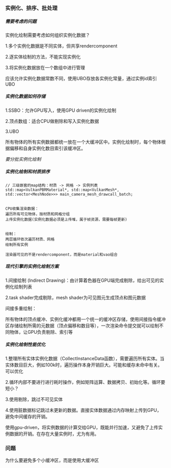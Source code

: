 ### 实例化、排序、批处理

##### 需要考虑的问题

实例化绘制需要考虑如何组织实例化数据？

1.多个实例化数据是不同实体，但共享rendercomponent

2.逐实体绘制的方法，不能实现实例化

3.将实例化数据放在一个数组中进行管理

应该允许实例化数据常数不同，使用UBO存放各实例化常量，通过实例id索引UBO





##### 实例化数据如何存储

1.SSBO：允许GPU写入，使用GPU driven的实例化绘制

2.顶点数组：适合CPU做剔除和写入实例化数据

3.UBO

所有物体的所有实例数据都统一放在一个大缓冲区中。实例化绘制时，每个物体根据偏移和自身实例化数目索引该缓冲区。

*要分批实例化绘制*



##### 实例化绘制和材质排序

```
// 三级嵌套的map结构：材质 -> 网格 -> 实例列表
std::map<VulkanPBRMaterial*, std::map<VulkanMesh*, std::vector<MeshNode>>> main_camera_mesh_drawcall_batch;


CPU收集渲染数据：
遍历所有可见物体，按材质和网格分组
上传实例化数据(实例化数据必须是上传堆，属于帧资源，需要每帧更新)


绘制：
两层循环依次遍历材质、网格
绘制所有实例

渲染器可见的不是rendercomponent，而是material和vao组合

```









##### 现代引擎的实例化绘制方案

1.间接绘制 (Indirect Drawing)：由计算着色器在GPU端完成剔除，给出可见的实例化绘制列表

2.task shader完成剔除，mesh shader为可见图元生成顶点和图元数据



间接多重绘制：

所有物体的顶点缓冲、实例化缓冲都用一个统一的缓冲区存储，使用间接指令缓冲区存储绘制所需的元数据（顶点偏移和数目等），一次渲染命令提交就可以绘制不同物体，让GPU负责剔除、索引等



##### 实例化绘制性能优化

1.整理所有实体实例化数据（CollectInstanceData函数），需要遍历所有实体。当实体数目巨大，例如100k时，遍历操作本身开销巨大。可能和缓存未命中有关。可以优化

2.循环内部不要进行进行耗时操作，例如矩阵运算、数据拷贝、初始化等。循环要短小？

3.使用剔除，跳过不可见实体

4.使用脏数据标记跳过未更新的数据。直接实体数据通过内存映射上传到GPU，避免中间缓存的开销。



使用gpu-driven，将实例数据的计算交给GPU，既能并行加速，又避免了上传实例数据的开销。在存在大量实例时，尤为有用。





### 问题

为什么要避免多个小缓冲区，而是使用大缓冲区

